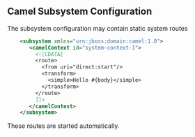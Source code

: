## Camel Subsystem Configuration

The subsystem configuration may contain static system routes

```xml
	<subsystem xmlns="urn:jboss:domain:camel:1.0">
	   <camelContext id="system-context-1">
	     <![CDATA[
	     <route>
	       <from uri="direct:start"/>
	       <transform>
	         <simple>Hello #{body}</simple>
	       </transform>
	     </route>
	     ]]>
	   </camelContext>
	</subsystem>
```

These routes are started automatically.